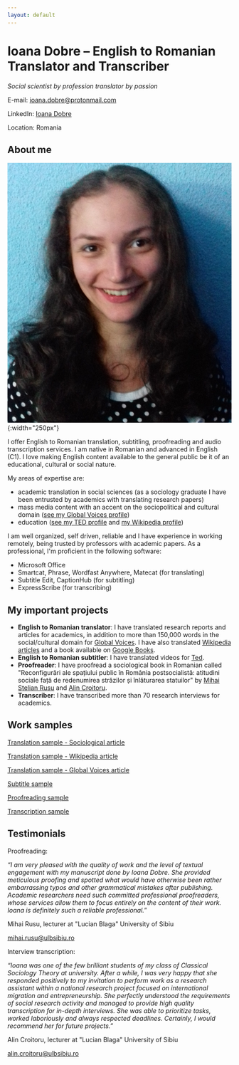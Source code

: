 ```yaml
---
layout: default
---
```


# Ioana Dobre – English to Romanian Translator and Transcriber

*Social scientist by profession translator by passion*

E-mail: [ioana.dobre@protonmail.com](mailto:ioana.dobre@protonmail.com)

LinkedIn: [Ioana Dobre](https://www.linkedin.com/in/ioana-dobre-803625226/)

Location: Romania



## About me

![portfolio picture](assets/portfolio_picture.png){:width="250px"}

I offer English to Romanian translation, subtitling, proofreading and audio transcription services. I am native in Romanian and advanced in English (C1). I love making English content available to the general public be it of an educational, cultural or social nature.

My areas of expertise are:
-  academic translation in social sciences (as a sociology graduate I have been entrusted by academics with translating research papers)
-  mass media content with an accent on the sociopolitical and cultural domain ([see my Global Voices profile](https://ro.globalvoices.org/author/ioana-dobre))
-  education ([see my TED profile](https://www.ted.com/profiles/36332057/translator) and [my Wikipedia profile](https://ro.wikipedia.org/wiki/Utilizator:Ioana2022))

I am well organized, self driven, reliable and I have experience in working remotely, being trusted by professors with academic papers. As a professional, I'm proficient in the following software:
- Microsoft Office
- Smartcat, Phrase, Wordfast Anywhere, Matecat (for translating)
- Subtitle Edit, CaptionHub (for subtitling)
- ExpressScribe (for transcribing)


## My important projects

- **English to Romanian translator**: I have translated research reports and articles for academics, in addition to more than 150,000 words in the social/cultural domain for [Global Voices](https://ro.globalvoices.org/author/ioana-dobre). I have also translated [Wikipedia articles](https://ro.wikipedia.org/wiki/Utilizator:Ioana2022) and a book available on [Google Books](https://books.google.ro/books?id=Xv_rEAAAQBAJ&hl=ro).
- **English to Romanian subtitler**: I have translated videos for [Ted](https://www.ted.com/profiles/36332057/translator).
- **Proofreader**: I have proofread a sociological book in Romanian called "Reconfigurări ale spațiului public în România postsocialistă: atitudini sociale față de redenumirea străzilor și înlăturarea statuilor" by [Mihai Stelian Rusu](https://socioumane.ulbsibiu.ro/team/mihai-stelian-rusu/) and [Alin Croitoru](https://socioumane.ulbsibiu.ro/team/alin-iosif-croitoru/).
- **Transcriber**: I have transcribed more than 70 research interviews for academics.

## Work samples

[Translation sample - Sociological article](https://drive.google.com/file/d/1yCATsczZvRjqFmUYJQQzPrvfHIqVKZW7/view)

[Translation sample - Wikipedia article](https://ro.wikipedia.org/wiki/Franchism_sociologic)

[Translation sample - Global Voices article](https://ro.globalvoices.org/2022/04/3660)

[Subtitle sample](https://www.youtube.com/watch?v=cFgebPd9HGI)

[Proofreading sample](https://drive.google.com/file/d/1FdI_K_KJ2Lf0jkew86t7JBut5M3hthsK/view)

[Transcription sample](https://drive.google.com/file/d/1xCmn5TnKkYOtQC1ieCqjsYVwWXJoDWzM/view)



## Testimonials

Proofreading:

*“I am very pleased with the quality of work and the level of textual engagement with my manuscript done by Ioana Dobre. She provided meticulous proofing and spotted what would have otherwise been rather embarrassing typos and other grammatical mistakes after publishing. Academic researchers need such committed professional proofreaders, whose services allow them to focus entirely on the content of their work. Ioana is definitely such a reliable professional.”*

Mihai Rusu, lecturer at "Lucian Blaga" University of Sibiu

[mihai.rusu@ulbsibiu.ro](mailto:mihai.rusu@ulbsibiu.ro)

Interview transcription:

*“Ioana was one of the few brilliant students of my class of Classical Sociology Theory at university. After a while, I was very happy that she responded positively to my invitation to perform work as a research assistant within a national research project focused on international migration and entrepreneurship. She perfectly understood the requirements of social research activity and managed to provide high quality transcription for in-depth interviews. She was able to prioritize tasks, worked laboriously and always respected deadlines. Certainly, I would recommend her for future projects.”*

Alin Croitoru, lecturer at "Lucian Blaga" University of Sibiu

[alin.croitoru@ulbsibiu.ro](mailto:alin.croitoru@ulbsibiu.ro)



